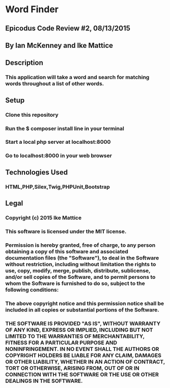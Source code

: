# Word Finder
## Epicodus Code Review #2, 08/13/2015

## By Ian McKenney and Ike Mattice

## Description

### This application will take a word and search for matching words throughout a list of other words.

## Setup

### Clone this repository
### Run the $ composer install line in your terminal
### Start a local php server at localhost:8000
### Go to localhost:8000 in your web browser

## Technologies Used

### HTML,PHP,Silex,Twig,PHPUnit,Bootstrap

## Legal

### Copyright (c) 2015 Ike Mattice

### This software is licensed under the MIT license.

### Permission is hereby granted, free of charge, to any person obtaining a copy of this software and associated documentation files (the "Software"), to deal in the Software without restriction, including without limitation the rights to use, copy, modify, merge, publish, distribute, sublicense, and/or sell copies of the Software, and to permit persons to whom the Software is furnished to do so, subject to the following conditions:

### The above copyright notice and this permission notice shall be included in all copies or substantial portions of the Software.

### THE SOFTWARE IS PROVIDED "AS IS", WITHOUT WARRANTY OF ANY KIND, EXPRESS OR IMPLIED, INCLUDING BUT NOT LIMITED TO THE WARRANTIES OF MERCHANTABILITY, FITNESS FOR A PARTICULAR PURPOSE AND NONINFRINGEMENT. IN NO EVENT SHALL THE AUTHORS OR COPYRIGHT HOLDERS BE LIABLE FOR ANY CLAIM, DAMAGES OR OTHER LIABILITY, WHETHER IN AN ACTION OF CONTRACT, TORT OR OTHERWISE, ARISING FROM, OUT OF OR IN CONNECTION WITH THE SOFTWARE OR THE USE OR OTHER DEALINGS IN THE SOFTWARE.
